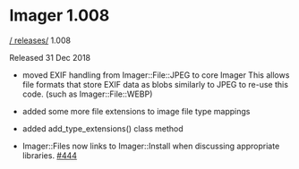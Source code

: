 # Imager 1.008

[ / ](..) [releases/](./) 1.008

Released 31 Dec 2018

- moved EXIF handling from Imager::File::JPEG to core Imager This allows file formats that store EXIF data as blobs similarly to JPEG to re-use this code. (such as Imager::File::WEBP)

- added some more file extensions to image file type mappings

- added add_type_extensions() class method

- Imager::Files now links to Imager::Install when discussing appropriate libraries. [#444](https://github.com/tonycoz/imager/issues/444)